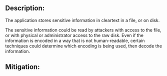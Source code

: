 ## Description:

The application stores sensitive information in cleartext in a file, or on disk.

The sensitive information could be read by attackers with access to the file, or with physical or administrator access to the raw disk. Even if the information is encoded in a way that is not human-readable, certain techniques could determine which encoding is being used, then decode the information.

## Mitigation:
